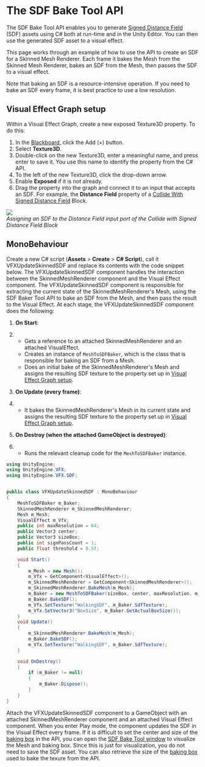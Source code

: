 # The SDF Bake Tool API

The SDF Bake Tool API enables you to generate [Signed Distance Field](sdf-in-vfx-graph.md) (SDF) assets using C# both at run-time and in the Unity Editor. You can then use the generated SDF asset to a visual effect.

This page works through an example of how to use the API to create an SDF for a Skinned Mesh Renderer. Each frame it bakes the Mesh from the Skinned Mesh Renderer, bakes an SDF from the Mesh, then passes the SDF to a visual effect.

Note that baking an SDF is a resource-intensive operation. If you need to bake an SDF every frame, it is best practice to use a low resolution.

## Visual Effect Graph setup

Within a Visual Effect Graph, create a new exposed Texture3D property. To do this:

1. In the [Blackboard](VisualEffectGraphWindow.md#Blackboard), click the Add (+) button.
2. Select **Texture3D**.
3. Double-click on the new Texture3D, enter a meaningful name, and press enter to save it. You use this name to identify the property from the C# API.
4. To the left of the new Texture3D, click the drop-down arrow.
5. Enable **Exposed** if it is not already.
6. Drag the property into the graph and connect it to an input that accepts an SDF. For example, the **Distance Field** property of a [Collide With Signed Distance Field](Block-CollideWithSignedDistanceField.md) Block.

![](Images/sdf-bake-tool-api-example.png)<br/>*Assigning an SDF to the Distance Field input port of the Collide with Signed Distance Field Block*

## MonoBehaviour

Create a new C# script (**Assets** > **Create** > **C# Script**), call it VFXUpdateSkinnedSDF and replace its contents with the code snippet below. The VFXUpdateSkinnedSDF component handles the interaction between the SkinnedMeshRenderer component and the Visual Effect component. The VFXUpdateSkinnedSDF component is responsible for extracting the current state of the SkinnedMeshRenderer's Mesh, using the SDF Baker Tool API to bake an SDF from the Mesh, and then pass the result to the Visual Effect. At each stage, the VFXUpdateSkinnedSDF component does the following:

1. **On Start**:

2. - Gets a reference to an attached SkinnedMeshRenderer and an attached VisualEffect.
   - Creates an instance of `MeshToSDFBaker`, which is the class that is responsible for baking an SDF from a Mesh.
   - Does an initial bake of the SkinnedMeshRenderer's Mesh and assigns the resulting SDF texture to the property set up in [Visual Effect Graph setup](#visual-effect-graph-setup).

3. **On Update (every frame)**:

4. - It bakes the SkinnedMeshRenderer's Mesh in its current state and assigns the resulting SDF texture to the property set up in [Visual Effect Graph setup](#visual-effect-graph-setup).

5. **On Destroy (when the attached GameObject is destroyed)**:

6. - Runs the relevant cleanup code for the `MeshToSDFBaker` instance.

```c#
using UnityEngine;
using UnityEngine.VFX;
using UnityEngine.VFX.SDF;


public class VFXUpdateSkinnedSDF : MonoBehaviour
{
    MeshToSDFBaker m_Baker;
    SkinnedMeshRenderer m_SkinnedMeshRenderer;
    Mesh m_Mesh;
    VisualEffect m_Vfx;
    public int maxResolution = 64;
    public Vector3 center;
    public Vector3 sizeBox;
    public int signPassCount = 1;
    public float threshold = 0.5f;

    void Start()
    {
        m_Mesh = new Mesh();
        m_Vfx = GetComponent<VisualEffect>();
        m_SkinnedMeshRenderer = GetComponent<SkinnedMeshRenderer>();
        m_SkinnedMeshRenderer.BakeMesh(m_Mesh);
        m_Baker = new MeshToSDFBaker(sizeBox, center, maxResolution, m_Mesh, signPassCount, threshold);
        m_Baker.BakeSDF();
        m_Vfx.SetTexture("WalkingSDF", m_Baker.SdfTexture);
        m_Vfx.SetVector3("BoxSize", m_Baker.GetActualBoxSize());
    }
    void Update()
    {
        m_SkinnedMeshRenderer.BakeMesh(m_Mesh);
        m_Baker.BakeSDF();
        m_Vfx.SetTexture("WalkingSDF", m_Baker.SdfTexture);
    }

    void OnDestroy()
    {
        if (m_Baker != null)
        {
            m_Baker.Dispose();
        }
    }
}
```

Attach the VFXUpdateSkinnedSDF component to a GameObject with an attached SkinnedMeshRenderer component and an attached Visual Effect component. When you enter Play mode, the component updates the SDF in the Visual Effect every frame. If it is difficult to set the center and size of the [baking box](sdf-bake-tool.md#baking-box) in the API, you can open the [SDF Bake Tool window](sdf-bake-tool-window.md) to visualize the Mesh and baking box. Since this is just for visualization, you do not need to save the SDF asset. You can also retrieve the size of the [baking box](sdf-bake-tool.md#baking-box) used to bake the texure from the API.
